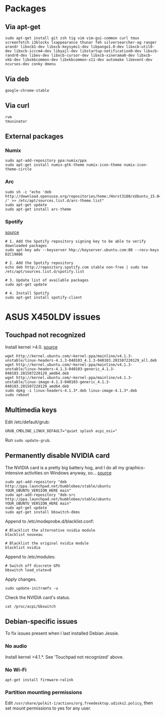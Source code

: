 # Packages 
## Via apt-get
```
sudo apt-get install git zsh tig vim vim-gui-common curl tmux screenfetch i3blocks lxappearance thunar feh silversearcher-ag ranger arandr libxcb1-dev libxcb-keysyms1-dev libpango1.0-dev libxcb-util0-dev libxcb-icccm4-dev libyajl-dev libstartup-notification0-dev libxcb-randr0-dev libev-dev libxcb-cursor-dev libxcb-xinerama0-dev libxcb-xkb-dev libxkbcommon-dev libxkbcommon-x11-dev automake libevent-dev ncurses-dev conky dmenu
```

## Via deb
```
google-chrome-stable
```

## Via curl
```
rvm
tmuxinator
```

## External packages
### Numix
```
sudo apt-add-repository ppa:numix/ppa
sudo apt-get install numix-gtk-theme numix-icon-theme numix-icon-theme-circle
```

### Arc
```
sudo sh -c "echo 'deb http://download.opensuse.org/repositories/home:/Horst3180/xUbuntu_15.04/ /' >> /etc/apt/sources.list.d/arc-theme.list"
sudo apt-get update
sudo apt-get install arc-theme
```

### Spotify
[source](https://www.spotify.com/ph/download/linux/)
```
# 1. Add the Spotify repository signing key to be able to verify downloaded packages
sudo apt-key adv --keyserver hkp://keyserver.ubuntu.com:80 --recv-keys D2C19886

# 2. Add the Spotify repository
echo deb http://repository.spotify.com stable non-free | sudo tee /etc/apt/sources.list.d/spotify.list

# 3. Update list of available packages
sudo apt-get update

# 4. Install Spotify
sudo apt-get install spotify-client
```

# ASUS X450LDV issues
## Touchpad not recognized
Install kernel >4.0. [source](http://www.yourownlinux.com/2015/07/how-to-install-linux-kernel-4-1-3-in-linux.html)
```
wget http://kernel.ubuntu.com/~kernel-ppa/mainline/v4.1.3-unstable/linux-headers-4.1.3-040103_4.1.3-040103.201507220129_all.deb
wget http://kernel.ubuntu.com/~kernel-ppa/mainline/v4.1.3-unstable/linux-headers-4.1.3-040103-generic_4.1.3-040103.201507220129_amd64.deb
wget http://kernel.ubuntu.com/~kernel-ppa/mainline/v4.1.3-unstable/linux-image-4.1.3-040103-generic_4.1.3-040103.201507220129_amd64.deb
sudo dpkg -i linux-headers-4.1.3*.deb linux-image-4.1.3*.deb
sudo reboot
```
## Multimedia keys
Edit /etc/default/grub:
```
GRUB_CMDLINE_LINUX_DEFAULT="quiet splash acpi_osi="
```
Run `sudo update-grub`.

## Permanently disable NVIDIA card
The NVIDIA card is a pretty big battery hog, and I do all my graphics-intensive activities on Windows anyway, so... [source](http://blog.10ne.org/2014/01/23/disable-the-optimus-discrete-graphics-gpu-in-ubuntu-using-bbswitch/)
```
sudo apt-add-repository "deb http://ppa.launchpad.net/bumblebee/stable/ubuntu YOUR_UBUNTU_VERSION_HERE main"
sudo apt-add-repository "deb-src http://ppa.launchpad.net/bumblebee/stable/ubuntu YOUR_UBUNTU_VERSION_HERE main"
sudo apt-get update
sudo apt-get install bbswitch-dkms
```

Append to /etc/modeprobe.d/blacklist.conf:
```
# Blacklist the alternative nvidia module
blacklist nouveau

# Blacklist the original nvidia module
blacklist nvidia
```

Append to /etc/modules:
```
# Switch off discrete GPU
bbswitch load_state=0
```

Apply changes.
```
sudo update-initramfs -u
```

Check the NVIDIA card's status.
```
cat /proc/acpi/bbswitch
```

## Debian-specific issues
To fix issues present when I last installed Debian Jessie.
### No audio
Install kernel >4.1.*. See 'Touchpad not recognized' above.
### No Wi-Fi
`apt-get install firmware-ralink`
### Partition mounting permissions
Edit `/usr/share/polkit-1/actions/org.freedesktop.udisks2.policy`, then set mount permissions to yes for any user.
